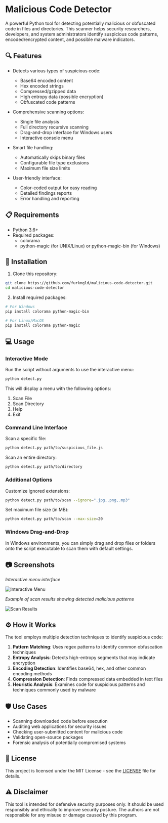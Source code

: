 # Malicious Code Detector

A powerful Python tool for detecting potentially malicious or obfuscated code in files and directories. This scanner helps security researchers, developers, and system administrators identify suspicious code patterns, encoded/encrypted content, and possible malware indicators.

## 🔍 Features

- Detects various types of suspicious code:
  - Base64 encoded content
  - Hex encoded strings
  - Compressed/gzipped data
  - High entropy data (possible encryption)
  - Obfuscated code patterns
  
- Comprehensive scanning options:
  - Single file analysis
  - Full directory recursive scanning
  - Drag-and-drop interface for Windows users
  - Interactive console menu
  
- Smart file handling:
  - Automatically skips binary files
  - Configurable file type exclusions
  - Maximum file size limits
  
- User-friendly interface:
  - Color-coded output for easy reading
  - Detailed findings reports
  - Error handling and reporting

## 📋 Requirements

- Python 3.6+
- Required packages:
  - colorama
  - python-magic (for UNIX/Linux) or python-magic-bin (for Windows)

## 🚀 Installation

1. Clone this repository:
```bash
git clone https://github.com/furkngld/malicious-code-detector.git
cd malicious-code-detector
```

2. Install required packages:
```bash
# For Windows
pip install colorama python-magic-bin

# For Linux/MacOS
pip install colorama python-magic
```

## 💻 Usage

### Interactive Mode

Run the script without arguments to use the interactive menu:

```bash
python detect.py
```

This will display a menu with the following options:
1. Scan File
2. Scan Directory
3. Help
4. Exit

### Command Line Interface

Scan a specific file:
```bash
python detect.py path/to/suspicious_file.js
```

Scan an entire directory:
```bash
python detect.py path/to/directory
```

### Additional Options

Customize ignored extensions:
```bash
python detect.py path/to/scan --ignore=".jpg,.png,.mp3"
```

Set maximum file size (in MB):
```bash
python detect.py path/to/scan --max-size=20
```

### Windows Drag-and-Drop

In Windows environments, you can simply drag and drop files or folders onto the script executable to scan them with default settings.

## 📷 Screenshots

*Interactive menu interface*

![Interactive Menu](https://github.com/user-attachments/assets/ad3ea9f2-1e8b-4e7b-8514-5e124ecf74e1)

*Example of scan results showing detected malicious patterns*

![Scan Results](https://github.com/user-attachments/assets/a2809449-8daa-4bdf-9016-0a38aef02f4e)

## ⚙️ How it Works

The tool employs multiple detection techniques to identify suspicious code:

1. **Pattern Matching**: Uses regex patterns to identify common obfuscation techniques
2. **Entropy Analysis**: Detects high-entropy segments that may indicate encryption
3. **Encoding Detection**: Identifies base64, hex, and other common encoding methods
4. **Compression Detection**: Finds compressed data embedded in text files
5. **Heuristic Analysis**: Examines code for suspicious patterns and techniques commonly used by malware

## 🛡️ Use Cases

- Scanning downloaded code before execution
- Auditing web applications for security issues
- Checking user-submitted content for malicious code
- Validating open-source packages
- Forensic analysis of potentially compromised systems

## 📝 License

This project is licensed under the MIT License - see the [LICENSE](LICENSE) file for details.

## ⚠️ Disclaimer

This tool is intended for defensive security purposes only. It should be used responsibly and ethically to improve security posture. The authors are not responsible for any misuse or damage caused by this program.
